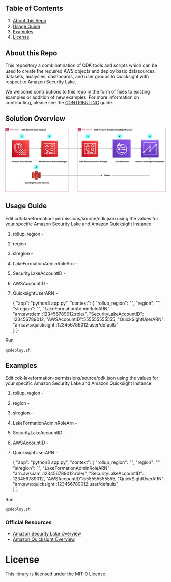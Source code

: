 ## Table of Contents
1. [About this Repo](#About)
2. [Usage Guide](#Usage)
3. [Examples](#Examples)
4. [License](#License)

## About this Repo <a name="About"></a>

This repository a combinatination of CDK tools and scripts which can be used to create the required AWS objects and deploy basic datasources, datasets, analysies, dashboards, and user groups to Quicksight with respect to Amazon Security Lake.

We welcome contributions to this repo in the form of fixes to existing examples or addition of new examples. For more information on contributing, please see the [CONTRIBUTING](https://github.com/aws-samples/amazon-security-lake/blob/main/CONTRIBUTING.md) guide.


## Solution Overview <a name="Solution Overview"></a>

![Solution Overview](security_lake_quicksight_deployment_architecture.jpg)

## Usage Guide <a name="Usage"></a>

Edit cdk-lakeformation-permissions/source/cdk.json using the values for your specific Amazon Security Lake and Amazon Quicksight Instance

1. rollup_region - 
2. region - 
3. slregion - 
4. LakeFormationAdminRoleArn - 
5. SecurityLakeAccountID - 
6. AWSAccountID - 
7. QuicksightUserARN - 


	{
	  "app": "python3 app.py",
	  "context": {
	    "rollup_region": "<region>",
	    "region": "<region>",
	    "slregion": "<region>",
	    "LakeFormationAdminRoleARN": "arn:aws:iam::123456789012:role/<Rolename>",
	    "SecurityLakeAccountID": 123456789012,
	    "AWSAccountID":555555555555,
	    "QuickSightUserARN": "arn:aws:quicksight:<Region>:123456789012:user/default/<PrincipalId>"   
	  }
	}
  
Run 

	qsdeploy.sh

## Examples <a name="Examples"></a>

Edit cdk-lakeformation-permissions/source/cdk.json using the values for your specific Amazon Security Lake and Amazon Quicksight Instance

1. rollup_region - 
2. region - 
3. slregion - 
4. LakeFormationAdminRoleArn - 
5. SecurityLakeAccountID - 
6. AWSAccountID - 
7. QuicksightUserARN - 

	
	{
	  "app": "python3 app.py",
	  "context": {
	    "rollup_region": "<region>",
	    "region": "<region>",
	    "slregion": "<region>",
	    "LakeFormationAdminRoleARN": "arn:aws:iam::123456789012:role/<Rolename>",
	    "SecurityLakeAccountID": 123456789012,
	    "AWSAccountID":555555555555,
	    "QuickSightUserARN": "arn:aws:quicksight:<Region>:123456789012:user/default/<PrincipalId>"   
	  }
	}
  
Run 

	qsdeploy.sh

### Official Resources
- [Amazon Security Lake Overview](https://aws.amazon.com/security-lake/)
- [Amazon Quicksight Overview](https://aws.amazon.com/quicksight/)

# License <a name="License"></a>

This library is licensed under the MIT-0 License.
